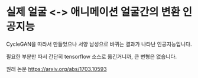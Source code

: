 # 실제 얼굴 <-> 애니메이션 얼굴간의 변환 인공지능

CycleGAN을 따라서 만들었으나 서양 남성으로 바뀌는 결과가 나타난 인공지능입니다.

필요한 부분만 따서 간단히 tensorflow 소스로 옮긴거니까, 큰 변형은 없습니다.

원래 논문 https://arxiv.org/abs/1703.10593
